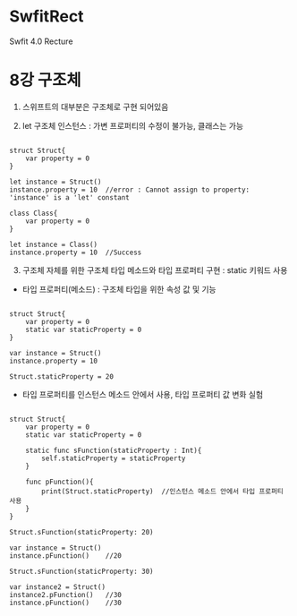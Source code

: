 # SwfitRect
Swfit 4.0 Recture

8강 구조체
===========
1. 스위프트의 대부분은 구조체로 구현 되어있음

2. let 구조체 인스턴스 : 가변 프로퍼티의 수정이 불가능, 클래스는 가능
<pre><code>
struct Struct{
    var property = 0
}

let instance = Struct()
instance.property = 10  //error : Cannot assign to property: 'instance' is a 'let' constant

class Class{
    var property = 0
}

let instance = Class()
instance.property = 10  //Success
</pre></code>

3. 구조체 자체를 위한 구조체 타입 메소드와 타입 프로퍼티 구현 : static 키워드 사용
* 타입 프로퍼티(메소드) : 구조체 타입을 위한 속성 값 및 기능
<pre><code>
struct Struct{
    var property = 0
    static var staticProperty = 0
}

var instance = Struct()
instance.property = 10

Struct.staticProperty = 20
</pre></code>

* 타입 프로퍼티를 인스턴스 메소드 안에서 사용, 타입 프로퍼티 값 변화 실험
<pre><code>
struct Struct{
    var property = 0
    static var staticProperty = 0
    
    static func sFunction(staticProperty : Int){
        self.staticProperty = staticProperty
    }

    func pFunction(){
        print(Struct.staticProperty)  //인스턴스 메소드 안에서 타입 프로퍼티 사용
    }
}

Struct.sFunction(staticProperty: 20)

var instance = Struct()
instance.pFunction()    //20

Struct.sFunction(staticProperty: 30)

var instance2 = Struct()
instance2.pFunction()   //30
instance.pFunction()    //30

</pre></code>
